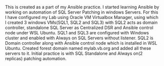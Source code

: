 This is created as a part of my Ansible practice.
I started learning Ansible by working on automation of SQL Server Patching in windows Servers.
For this I have configured my Lab using Oracle VM Virtualbox Manager, using which I created 3 windows VMs(SQL1, SQL2 and SQL3) with SQL2 acts as domain controller, standalone SQL Server as Centralized DSR and Ansible control node under WSL Ubuntu. 
SQL1 and SQL3 are configured with Windows cluster and enabled with Always on SQL Servers without listener. 
SQL2 is Domain controller along with Ansible control node which is installed in WSL Ubuntu. Created forest domain named mylab.vb.org and added all these servers to it. 
Initial practice is with SQL Standalone and Always on(2 replicas) patching automation.
